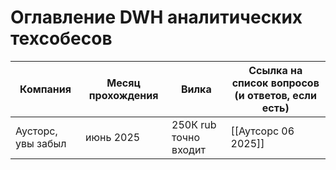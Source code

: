 # Оглавление DWH аналитических техсобесов


| Компания           | Месяц прохождения | Вилка                 | Ссылка на список вопросов (и ответов, если есть) |
| ------------------ | ----------------- | --------------------- | ------------------------------------------------ |
| Аусторс, увы забыл | июнь 2025         | 250К rub точно входит | [[Аутсорс 06 2025]]                              |

